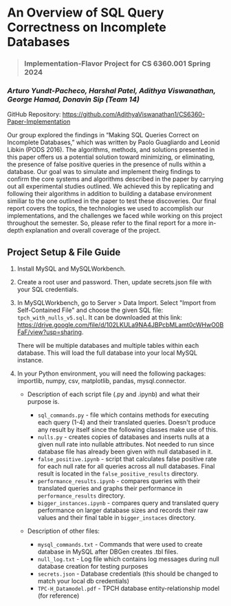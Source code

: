 # An Overview of SQL Query Correctness on Incomplete Databases

> ### Implementation-Flavor Project for CS 6360.001 Spring 2024
### *Arturo Yundt-Pacheco, Harshal Patel, Adithya Viswanathan, George Hamad, Donavin Sip (Team 14)*

GitHub Repository: https://github.com/AdithyaViswanathan1/CS6360-Paper-Implementation

Our group explored the findings in “Making SQL Queries Correct on Incomplete Databases,” which was written by Paolo Guagliardo and Leonid Libkin (PODS 2016). The algorithms, methods, and solutions presented in this paper offers us a potential solution toward minimizing, or eliminating, the presence of false positive queries in the presence of nulls within a database. Our goal was to simulate and implement theirg findings to confirm the core systems and algorithms described in the paper by carrying out all experimental studies outlined. We achieved this by replicating and following their algorithms in addition to building a database environment similiar to the one outlined in the paper to test these discoveries. Our final report covers the topics, the technologies we used to accomplish our implementations, and the challenges we faced while working on this project throughout the semester. So, please refer to the final report for a more in-depth explanation and overall coverage of the project.

## Project Setup & File Guide
1. Install MySQL and MySQLWorkbench.
2. Create a root user and password. Then, update secrets.json file with your SQL credentials.
3. In MySQLWorkbench, go to Server > Data Import. Select "Import from Self-Contained File" and choose the given SQL file: `tpch_with_nulls_v5.sql`. It can be downloaded at this link: https://drive.google.com/file/d/102LKULa9NA4JBPcbMLamt0cWHwO0BFaF/view?usp=sharing.

   There will be multiple databases and multiple tables within each database. This will load the full database into your local MySQL instance.
5. In your Python environment, you will need the following packages: importlib, numpy, csv, matplotlib, pandas, mysql.connector. 

    - Description of each script file (.py and .ipynb) and what their purpose is.
        - `sql_commands.py` - file which contains methods for executing each query (1-4) and their translated queries. Doesn't produce any result by itself since the following classes make use of this. 
        - `nulls.py` - creates copies of databases and inserts nulls at a given null rate into nullable attributes. Not needed to run since database file has already been given with null databased in it.
        - `false_positive.ipynb` - script that calculates false positive rate for each null rate for all queries across all null databases. Final result is located in the `false_positive_results` directory.
        - `performance_results.ipynb` - compares queries with their translated queries and graphs their performance in `performance_results` directory.
        - `bigger_instances.ipynb` - compares query and translated query performance on larger database sizes and records their raw values and their final table in `bigger_instaces` directory.

    - Description of other files:
        - `mysql_commands.txt` - Commands that were used to create database in MySQL after DBGen creates .tbl files.
        - `null_log.txt` - Log file which contains log messages during null database creation for testing purposes
        - `secrets.json` - Database credentials (this should be changed to match your local db credentials)
        - `TPC-H_Datamodel.pdf` - TPCH database entity-relationship model (for reference)
